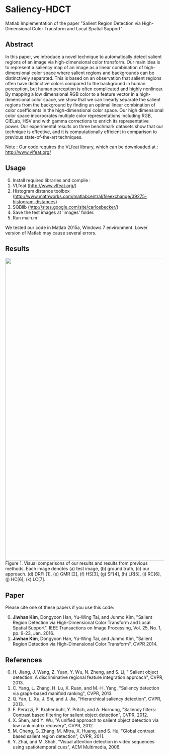 # Saliency-HDCT
Matlab Implementation of the paper "Salient Region Detection via High-Dimensional Color Transform and Local Spatial Support" 

## Abstract
In this paper, we introduce a novel technique to automatically detect salient regions of an image via high-dimensional color transform. Our main idea is to represent a saliency map of an image as a linear combination of high-dimensional color space where salient regions and backgrounds can be distinctively separated. This is based on an observation that salient regions often have distinctive colors compared to the background in human perception, but human perception is often complicated and highly nonlinear. By mapping a low dimensional RGB color to a feature vector in a high-dimensional color space, we show that we can linearly separate the salient regions from the background by finding an optimal linear combination of color coefficients in the high-dimensional color space. Our high dimensional color space incorporates multiple color representations including RGB, CIELab, HSV and with gamma corrections to enrich its representative power. Our experimental results on three benchmark datasets show that our technique is effective, and it is computationally efficient in comparison to previous state-of-the-art techniques.

Note : Our code requires the VLfeat library, which can be downloaded at : http://www.vlfeat.org/

## Usage

0. Install required libraries and compile :
 1. VLfeat (http://www.vlfeat.org/)
 2. Histogram distance toolbox (http://www.mathworks.com/matlabcentral/fileexchange/39275-histogram-distances)
 3. SQBlib (http://sites.google.com/site/carlosbecker/)
1. Save the test images at 'images' folder.
2. Run main.m

We tested our code in Matlab 2015a, Windows 7 environment.  Lower version of Matlab may cause several errors.

## Results

<img src="https://cloud.githubusercontent.com/assets/22743125/19303504/df0bc786-90a3-11e6-9058-05dfe89c765e.png" width="960">
Figure 1. Visual comparisons of our results and results from previous methods.  Each image denotes (a) test image, (b) ground truth, (c) our approach.  (d) DRFI [1], (e) GMR [2], (f) HS[3], (g) SF[4], (h) LR[5], (i) RC[6], (j) HC[6], (k) LC[7].


## Paper

Please cite one of these papers if you use this code:

0. **Jiwhan Kim**, Dongyoon Han, Yu-Wing Tai, and Junmo Kim, "Salient Region Detection via High-Dimensional Color Transform and Local Spatial Support", IEEE Transactions on Image Processing, Vol. 25, No. 1, pp. 9-23, Jan. 2016.
1. **Jiwhan Kim**, Dongyoon Han, Yu-Wing Tai, and Junmo Kim, "Salient Region Detection via High-Dimensional Color Transform", CVPR 2014.

## References
0. H. Jiang, J. Wang, Z. Yuan, Y. Wu, N. Zheng, and S. Li, " Salient object detection: A discriminative regional feature integration approach", CVPR, 2013.
1. C. Yang, L. Zhang, H. Lu, X. Ruan, and M.-H. Yang, "Saliency detection via graph-based manifold ranking", CVPR, 2013.
2. Q. Yan, L. Xu, J. Shi, and J. Jia, "Hierarchical saliency detection", CVPR, 2013.
3. F. Perazzi, P. Krahenbuhl, Y. Pritch, and A. Hornung, "Saliency filters: Contrast based filtering for salient object detection", CVPR, 2012.
4. X. Shen, and Y. Wu, "A unified approach to salient object detection via low rank matrix recovery", CVPR, 2012.
5. M. Cheng, G. Zhang, M. Mitra, X. Huang, and S. Hu, "Global contrast based salient region detection", CVPR, 2011.
6. Y. Zhai, and M. Shah, "Visual attention detection in video sequences using spatiotemporal cues", ACM Multimedia, 2006.
